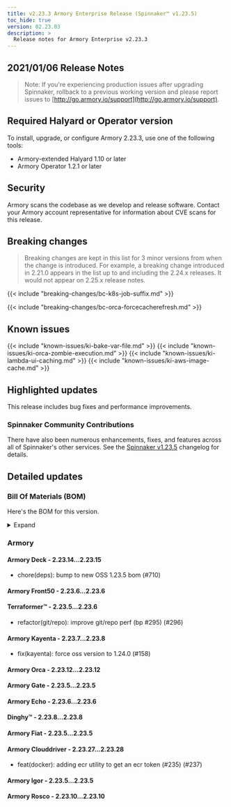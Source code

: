 ```yaml
---
title: v2.23.3 Armory Enterprise Release (Spinnaker™ v1.23.5)
toc_hide: true
version: 02.23.03
description: >
  Release notes for Armory Enterprise v2.23.3
---
```


## 2021/01/06 Release Notes

> Note: If you're experiencing production issues after upgrading Spinnaker, rollback to a previous working version and please report issues to [http://go.armory.io/support](http://go.armory.io/support).
## Required Halyard or Operator version

To install, upgrade, or configure Armory 2.23.3, use one of the following tools:

- Armory-extended Halyard 1.10 or later
- Armory Operator 1.2.1 or later

## Security

Armory scans the codebase as we develop and release software. Contact your Armory account representative for information about CVE scans for this release.

## Breaking changes
<!-- Copy/paste from the previous version if there are recent ones. We can drop breaking changes after 3 minor versions. Add new ones from OSS and Armory. -->
> Breaking changes are kept in this list for 3 minor versions from when the change is introduced. For example, a breaking change introduced in 2.21.0 appears in the list up to and including the 2.24.x releases. It would not appear on 2.25.x release notes.

{{< include "breaking-changes/bc-k8s-job-suffix.md" >}}

{{< include "breaking-changes/bc-orca-forcecacherefresh.md" >}}

## Known issues
<!-- Copy/paste known issues from the previous version if they're not fixed. Add new ones from OSS and Armory. If there aren't any issues, state that so readers don't think we forgot to fill out this section. -->

{{< include "known-issues/ki-bake-var-file.md" >}}
{{< include "known-issues/ki-orca-zombie-execution.md" >}}
{{< include "known-issues/ki-lambda-ui-caching.md" >}}
{{< include "known-issues/ki-aws-image-cache.md" >}}

## Highlighted updates

<!--
Each item category (such as UI) under here should be an h3 (###). List the following info that service owners should be able to provide:
- Major changes or new features we want to call out for Armory and OSS. Changes should be grouped under end user understandable sections. For example, instead of Deck, use UI. Instead of Fiat, use Permissions.
- Fixes to any known issues from previous versions that we have in release notes. These can all be grouped under a Fixed issues H3.
-->

This release includes bug fixes and performance improvements.

###  Spinnaker Community Contributions

There have also been numerous enhancements, fixes, and features across all of Spinnaker's other services. See the
[Spinnaker v1.23.5](https://www.spinnaker.io/community/releases/versions/1-23-5-changelog) changelog for details.

## Detailed updates

### Bill Of Materials (BOM)

Here's the BOM for this version.
<details><summary>Expand</summary>
<pre class="highlight">
<code>version: 2.23.3
timestamp: "2021-01-06 18:34:22"
services:
    clouddriver:
        commit: 7b48618e
        version: 2.23.28
    deck:
        commit: c12cb26f
        version: 2.23.15
    dinghy:
        commit: 2af1fe54
        version: 2.23.8
    echo:
        commit: 4ee974dd
        version: 2.23.6
    fiat:
        commit: 733f0a48
        version: 2.23.5
    front50:
        commit: "19492652"
        version: 2.23.6
    gate:
        commit: 55345b5a
        version: 2.23.5
    igor:
        commit: 06ff06e0
        version: 2.23.5
    kayenta:
        commit: 602679b2
        version: 2.23.8
    monitoring-daemon:
        version: 2.23.0
    monitoring-third-party:
        version: 2.23.0
    orca:
        commit: 95f678f3
        version: 2.23.12
    rosco:
        commit: c2b498c9
        version: 2.23.10
    terraformer:
        commit: 25d9a96b
        version: 2.23.6
dependencies:
    redis:
        version: 2:2.8.4-2
artifactSources:
    dockerRegistry: docker.io/armory
</code>
</pre>
</details>

### Armory

#### Armory Deck - 2.23.14...2.23.15

  - chore(deps): bump to new OSS 1.23.5 bom (#710)

#### Armory Front50 - 2.23.6...2.23.6


#### Terraformer™ - 2.23.5...2.23.6

  - refactor(git/repo): improve git/repo perf (bp #295) (#296)

#### Armory Kayenta - 2.23.7...2.23.8

  - fix(kayenta): force oss version to 1.24.0 (#158)

#### Armory Orca - 2.23.12...2.23.12


#### Armory Gate - 2.23.5...2.23.5


#### Armory Echo - 2.23.6...2.23.6


#### Dinghy™ - 2.23.8...2.23.8


#### Armory Fiat - 2.23.5...2.23.5


#### Armory Clouddriver - 2.23.27...2.23.28

  - feat(docker): adding ecr utility to get an ecr token (#235) (#237)

#### Armory Igor - 2.23.5...2.23.5


#### Armory Rosco - 2.23.10...2.23.10


